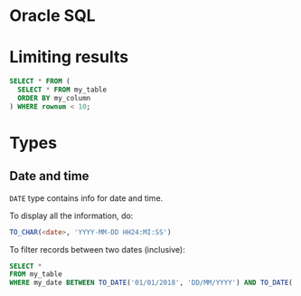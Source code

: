 # Oracle SQL

# Limiting results

```sql
SELECT * FROM (
  SELECT * FROM my_table
  ORDER BY my_column
) WHERE rownum < 10;
```

# Types

## Date and time

`DATE` type contains info for date and time.

To display all the information, do:
```sql
TO_CHAR(<date>, 'YYYY-MM-DD HH24:MI:SS')
```

To filter records between two dates (inclusive):
```sql
SELECT *
FROM my_table
WHERE my_date BETWEEN TO_DATE('01/01/2018', 'DD/MM/YYYY') AND TO_DATE('31/12/2018', 'DD/MM/YYYY');
```
